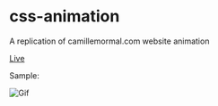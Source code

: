 # css-animation
A replication of camillemormal.com website animation

[Live](https://mnhwt0108.github.io/css-animation/)

Sample:

![Gif](https://cdn.discordapp.com/attachments/919497044110999606/1101187331374989332/Animation.gif )
